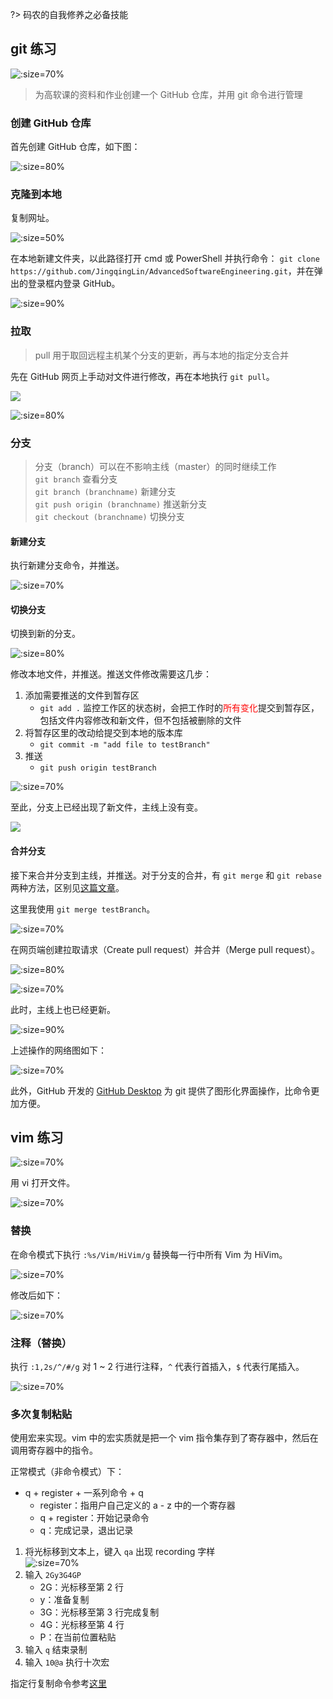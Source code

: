 ?> 码农的自我修养之必备技能

## git 练习

![](_images/task-1-1.png ':size=70%')

> 为高软课的资料和作业创建一个 GitHub 仓库，并用 git 命令进行管理

### 创建 GitHub 仓库
首先创建 GitHub 仓库，如下图：

![](_images/task-1-2.png ':size=80%')

### 克隆到本地
复制网址。

![](_images/task-1-3.png ':size=50%')

在本地新建文件夹，以此路径打开 cmd 或 PowerShell 并执行命令： `git clone https://github.com/JingqingLin/AdvancedSoftwareEngineering.git`，并在弹出的登录框内登录 GitHub。

![](_images/task-1-4.png ':size=90%')

### 拉取
> pull 用于取回远程主机某个分支的更新，再与本地的指定分支合并

先在 GitHub 网页上手动对文件进行修改，再在本地执行 `git pull`。

![](_images/task-1-5.png)

![](_images/task-1-6.png ':size=80%')

### 分支
> 分支（branch）可以在不影响主线（master）的同时继续工作  
> `git branch` 查看分支  
> `git branch (branchname)` 新建分支  
> `git push origin (branchname)`  推送新分支  
> `git checkout (branchname)` 切换分支

#### 新建分支
执行新建分支命令，并推送。

![](_images/task-1-7.png ':size=70%')

#### 切换分支
切换到新的分支。

![](_images/task-1-8.png ':size=80%')

修改本地文件，并推送。推送文件修改需要这几步：
1. 添加需要推送的文件到暂存区
   - `git add .` 监控工作区的状态树，会把工作时的<span style="color: red">所有变化</span>提交到暂存区，包括文件内容修改和新文件，但不包括被删除的文件
2. 将暂存区里的改动给提交到本地的版本库
   - `git commit -m "add file to testBranch"`
3. 推送
   - `git push origin testBranch`

![](_images/task-1-9.png ':size=70%')

至此，分支上已经出现了新文件，主线上没有变。

![](_images/task-1-10.png)

#### 合并分支
接下来合并分支到主线，并推送。对于分支的合并，有 `git merge` 和 `git rebase` 两种方法，区别见[这篇文章](https://www.jianshu.com/p/ca6b2f8f95af)。

这里我使用 `git merge testBranch`。

![](_images/task-1-10.5.png ':size=70%')

在网页端创建拉取请求（Create pull request）并合并（Merge pull request）。

![](_images/task-1-11.png ':size=80%')

![](_images/task-1-12.png ':size=70%')

此时，主线上也已经更新。

![](_images/task-1-13.png ':size=90%')


上述操作的网络图如下：

![](_images/task-1-14.png ':size=70%')

此外，GitHub 开发的 [GitHub Desktop](https://desktop.github.com/) 为 git 提供了图形化界面操作，比命令更加方便。

## vim 练习
![](_images/task-1-15.png ':size=70%')

用 vi 打开文件。

![](_images/task-1-16.png ':size=70%')

### 替换
在命令模式下执行 `:%s/Vim/HiVim/g` 替换每一行中所有 Vim 为 HiVim。

![](_images/task-1-17.png ':size=70%')

修改后如下：

![](_images/task-1-18.png ':size=70%')

### 注释（替换）
执行 `:1,2s/^/#/g` 对 1 ~ 2 行进行注释，`^` 代表行首插入，`$` 代表行尾插入。

![](_images/task-1-19.png ':size=70%')

### 多次复制粘贴
使用宏来实现。vim 中的宏实质就是把一个 vim 指令集存到了寄存器中，然后在调用寄存器中的指令。

正常模式（非命令模式）下：
- q + register + 一系列命令 + q
    - register：指用户自己定义的 a - z 中的一个寄存器
    - q + register：开始记录命令
    - q：完成记录，退出记录

1. 将光标移到文本上，键入 `qa` 出现 recording 字样  
   ![](_images/task-1-20.png ':size=70%')
2. 输入 `2Gy3G4GP`  
   - 2G：光标移至第 2 行
   - y：准备复制
   - 3G：光标移至第 3 行完成复制
   - 4G：光标移至第 4 行
   - P：在当前位置粘贴
3. 输入 `q` 结束录制
4. 输入 `10@a` 执行十次宏


指定行复制命令参考[这里](https://bbs.csdn.net/topics/393565632)